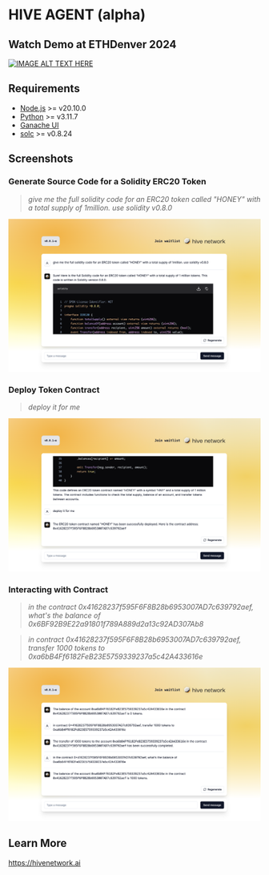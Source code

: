 # HIVE AGENT (alpha)

## Watch Demo at ETHDenver 2024
[![IMAGE ALT TEXT HERE](https://img.youtube.com/vi/eL6m_bnK938/0.jpg)](https://www.youtube.com/watch?v=eL6m_bnK938)


## Requirements
- [Node.js](https://nodejs.org/en/download) >= v20.10.0
- [Python](https://www.python.org/downloads/) >= v3.11.7
- [Ganache UI](https://archive.trufflesuite.com/ganache/)
- [solc](https://www.npmjs.com/package/solc) >= v0.8.24

## Screenshots

### Generate Source Code for a Solidity ERC20 Token

> _give me the full solidity code for an ERC20 token called "HONEY" with a total supply of 1million. use solidity v0.8.0_

![generate token code](./assets/codegen.png)

### Deploy Token Contract

> _deploy it for me_

![deploy token](./assets/deployment.png)

### Interacting with Contract

> _in the contract 0x41628237f595F6F8B28b6953007AD7c639792aef, what's the balance of 0x6BF92B9E22a91801f789A889d2a13c92AD307Ab8_

> _in contract 0x41628237f595F6F8B28b6953007AD7c639792aef, transfer 1000 tokens to 0xa6bB4Ff6182FeB23E5759339237a5c42A433616e_

![use token contract](./assets/interaction.png)

## Learn More

https://hivenetwork.ai
